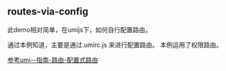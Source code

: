 ## routes-via-config
此demo相对简单，在umijs下，如何自行配置路由。

通过本例知道，主要是通过.umirc.js 来进行配置路由。
本例运用了权限路由。

[参考umi--指南-路由-配置式路由](https://umijs.org/zh/guide/router.html#%E9%85%8D%E7%BD%AE%E5%BC%8F%E8%B7%AF%E7%94%B1)